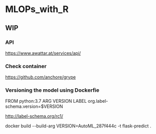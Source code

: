 # MLOPs_with_R

## WIP

### API

https://www.awattar.at/services/api/

### Check container

https://github.com/anchore/grype

### Versioning the model using Dockerfie

FROM python:3.7
ARG VERSION
LABEL org.label-schema.version=$VERSION

http://label-schema.org/rc1/

docker build --build-arg VERSION=AutoML_287f444c -t flask-predict .
